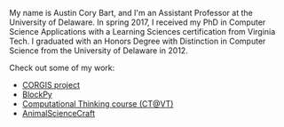 My name is Austin Cory Bart, and I'm an Assistant Professor at the University of Delaware. In spring 2017, I received my PhD in Computer Science Applications with a Learning Sciences certification from Virginia Tech. I graduated with an Honors Degree with Distinction in Computer Science from the University of Delaware in 2012.

Check out some of my work:

* [CORGIS project](http://think.cs.vt.edu/corgis)
* [BlockPy](http://think.cs.vt.edu/blockpy)
* [Computational Thinking course (CT@VT)](http://think.cs.vt.edu/ct/)
* [AnimalScienceCraft](#)

